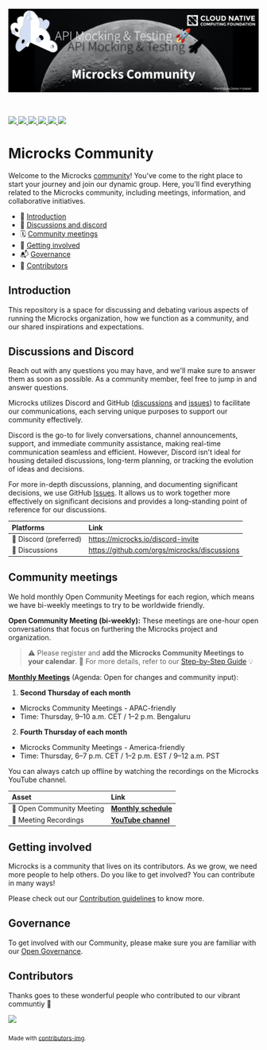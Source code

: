 [![Microcks community](./assets/GitHub%20Community%20media%20images%20(Microcks%20banner).png)](https://microcks.io/)

<br/>
<p>
    <a href="https://www.repostatus.org/#active" alt="Repo status">
      <img src="https://www.repostatus.org/badges/latest/active.svg" />
    </a> 
    <a href="https://github.com/microcks/microcks/graphs/contributors" alt="Microcks GitHub main repo contributors">
      <img src="https://img.shields.io/github/contributors/microcks/microcks?color=blue" />
    </a>
    <a href="https://github.com/microcks/microcks/issues?q=is%3Aissue+is%3Aopen+label%3A%22good+first+issue%22" alt="Good First Microcks issue">
      <img src="https://img.shields.io/github/issues/microcks/microcks/good%20first%20issue.svg?color=%23DDDD00" />
    </a>
    <a href="https://github.com/orgs/microcks/discussions" alt="Discussions">
      <img src="https://img.shields.io/github/discussions/microcks/community" />
    </a> 
    <a href="https://opencollective.com/microcks" alt="Financial Contributors on Open Collective">
      <img src="https://opencollective.com/microcks/all/badge.svg?label=financial+contributors" />
    </a> 
    <a href="https://microcks.io/discord-invite" alt="Microcks Discord">
      <img src="https://img.shields.io/badge/Discord-Microcks-@website.svg?logo=discord&color=5462EB" />
    </a> 
</p>

# Microcks Community
Welcome to the Microcks [community](https://microcks.io/community/)! You've come to the right place to start your journey and join our dynamic group. Here, you'll find everything related to the Microcks community, including meetings, information, and collaborative initiatives.

- 👋 [Introduction](#introduction)
- 💬 [Discussions and discord](#discussions-and-discord)
- 🗓 [Community meetings](#community-meetings)
- 🌱 [Getting involved](#getting-involved)
- 📬 [Governance](#governance)
- 🙌 [Contributors](#contributors)

## Introduction
This repository is a space for discussing and debating various aspects of running the Microcks organization, how we function as a community, and our shared inspirations and expectations.

## Discussions and Discord

Reach out with any questions you may have, and we'll make sure to answer them as soon as possible. As a community member, feel free to jump in and answer questions. 

Microcks utilizes Discord and GitHub ([discussions](https://github.com/orgs/microcks/discussions) and [issues](https://github.com/microcks/microcks/issues)) to facilitate our communications, each serving unique purposes to support our community effectively.

Discord is the go-to for lively conversations, channel announcements, support, and immediate community assistance, making real-time communication seamless and efficient. However, Discord isn't ideal for housing detailed discussions, long-term planning, or tracking the evolution of ideas and decisions.

For more in-depth discussions, planning, and documenting significant decisions, we use GitHub [Issues](https://github.com/microcks/microcks/issues). It allows us to work together more effectively on significant decisions and provides a long-standing point of reference for our discussions.

| Platforms  | Link        |
|:----------|:-------------|
| 💬 Discord (preferred) | https://microcks.io/discord-invite
| 💬 Discussions         | https://github.com/orgs/microcks/discussions

## Community meetings
We hold monthly Open Community Meetings for each region, which means we have bi-weekly meetings to try to be worldwide friendly.

**Open Community Meeting (bi-weekly):** These meetings are one-hour open conversations that focus on furthering the Microcks project and organization. 

> ⚠️ Please register and **add the Microcks Community Meetings to your calendar**. 📢 For more details, refer to our [Step-by-Step Guide](https://github.com/microcks/community/blob/main/JOIN-OUR-MEETINGS.md) 💡

[**Monthly Meetings**](https://zoom-lfx.platform.linuxfoundation.org/meetings/microcks?view=month) (Agenda: Open for changes and community input):
1. **Second Thursday of each month**
  - Microcks Community Meetings - APAC-friendly
  - Time: Thursday, 9–10 a.m. CET / 1–2 p.m. Bengaluru

2. **Fourth Thursday of each month**
  - Microcks Community Meetings - America-friendly
  - Time: Thursday, 6–7 p.m. CET / 1–2 p.m. EST / 9–12 a.m. PST

You can always catch up offline by watching the recordings on the Microcks YouTube channel.

| Asset | Link        |
|:-----------|:------------|
| 🔗 Open Community Meeting | [**Monthly schedule**](https://zoom-lfx.platform.linuxfoundation.org/meetings/microcks?view=month)<br>
| 🎥 Meeting Recordings | [**YouTube channel**](https://www.youtube.com/@Microcks/community)

## Getting involved

Microcks is a community that lives on its contributors. As we grow, we need more people to help others. Do you like to get involved? You can contribute in many ways!

Please check out our [Contribution guidelines](CONTRIBUTING.md) to know more.

## Governance
To get involved with our Community, please make sure you are familiar with our [Open Governance](https://github.com/microcks/community/blob/main/GOVERNANCE.md).

## Contributors

Thanks goes to these wonderful people who contributed to our vibrant communtiy 🙌

<a href = "https://github.com/microcks/microcks/graphs/contributors">
  <img src = "https://contrib.rocks/image?repo=microcks/microcks"/>
</a>

<sub>Made with [contributors-img](https://contrib.rocks).</sub>

